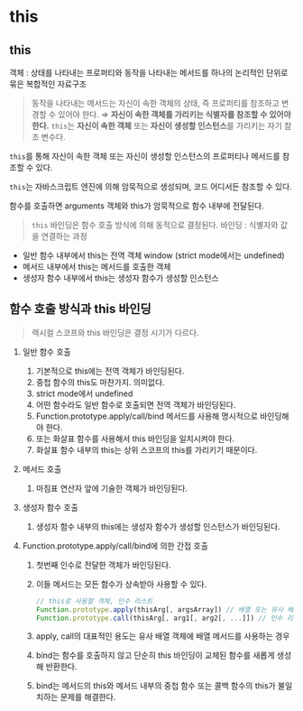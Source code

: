 # this

## this

객체 : 상태를 나타내는 프로퍼티와 동작을 나타내는 메서드를 하나의 논리적인 단위로 묶은 복합적인 자료구조

> 동작을 나타내는 메서드는 자신이 속한 객체의 상태, 즉 프로퍼티를 참조하고 변경할 수 있어야 한다.
> ⇒ **자신이 속한 객체를 가리키는 식별자를 참조할 수 있어야 한다.**
> `this`는 **자신이 속한 객체** 또는 **자신이 생성할 인스턴스**를 가리키는 자기 참조 변수다.

`this`를 통해 자신이 속한 객체 또는 자신이 생성할 인스턴스의 프로퍼티나 메서드를 참조할 수 있다.

`this`는 자바스크립트 엔진에 의해 암묵적으로 생성되며, 코드 어디서든 참조할 수 있다.

함수를 호출하면 arguments 객체와 this가 암묵적으로 함수 내부에 전달된다.

> `this` 바인딩은 함수 호출 방식에 의해 동적으로 결정된다.
> 바인딩 : 식별자와 값을 연결하는 과정

- 일반 함수 내부에서 this는 전역 객체 window (strict mode에서는 undefined)
- 메서드 내부에서 this는 메서드를 호출한 객체
- 생성자 함수 내부에서 this는 생성자 함수가 생성할 인스턴스

## 함수 호출 방식과 this 바인딩

> 렉시컬 스코프와 this 바인딩은 결정 시기가 다르다.

1. 일반 함수 호출
   1. 기본적으로 this에는 전역 객체가 바인딩된다.
   2. 중첩 함수의 this도 마찬가지. 의미없다.
   3. strict mode에서 undefined
   4. 어떤 함수라도 일반 함수로 호출되면 전역 객체가 바인딩된다.
   5. Function.prototype.apply/call/bind 메서드를 사용해 명시적으로 바인딩해야 한다.
   6. 또는 화살표 함수를 사용해서 this 바인딩을 일치시켜야 한다.
   7. 화살표 함수 내부의 this는 상위 스코프의 this를 가리키기 때문이다.
2. 메서드 호출
   1. 마침표 연산자 앞에 기술한 객체가 바인딩된다.
3. 생성자 함수 호출
   1. 생성자 함수 내부의 this에는 생성자 함수가 생성할 인스턴스가 바인딩된다.
4. Function.prototype.apply/call/bind에 의한 간접 호출

   1. 첫번째 인수로 전달한 객체가 바인딩된다.
   2. 이들 메서드는 모든 함수가 상속받아 사용할 수 있다.

      ```jsx
      // this로 사용할 객체, 인수 리스트
      Function.prototype.apply(thisArg[, argsArray]) // 배열 또는 유사 배열 객체
      Function.prototype.call(thisArg[, arg1[, arg2[, ...]]) // 인수 리스트
      ```

   3. apply, call의 대표적인 용도는 유사 배열 객체에 배열 메서드를 사용하는 경우
   4. bind는 함수를 호출하지 않고 단순히 this 바인딩이 교체된 함수를 새롭게 생성해 반환한다.
   5. bind는 메서드의 this와 메서드 내부의 중첩 함수 또는 콜백 함수의 this가 불일치하는 문제를 해결한다.

